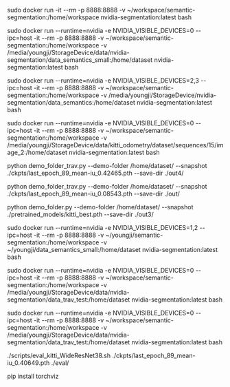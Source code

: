 sudo docker run -it --rm -p 8888:8888 -v ~/workspace/semantic-segmentation:/home/workspace nvidia-segmentation:latest bash

sudo docker run --runtime=nvidia -e NVIDIA_VISIBLE_DEVICES=0 --ipc=host -it --rm -p 8888:8888 -v ~/workspace/semantic-segmentation:/home/workspace -v /media/youngji/StorageDevice/data/nvidia-segmentation/data_semantics_small:/home/dataset  nvidia-segmentation:latest bash

sudo docker run --runtime=nvidia -e NVIDIA_VISIBLE_DEVICES=2,3 --ipc=host -it --rm -p 8888:8888 -v ~/workspace/semantic-segmentation:/home/workspace -v /media/youngji/StorageDevice/nvidia-segmentation/data_semantics:/home/dataset  nvidia-segmentation:latest bash

sudo docker run --runtime=nvidia -e NVIDIA_VISIBLE_DEVICES=0 --ipc=host -it --rm -p 8888:8888 -v ~/workspace/semantic-segmentation:/home/workspace -v /media/youngji/StorageDevice/data/kitti_odometry/dataset/sequences/15/image_2:/home/dataset  nvidia-segmentation:latest bash

python demo_folder_trav.py --demo-folder /home/dataset/ --snapshot ./ckpts/last_epoch_89_mean-iu_0.42465.pth --save-dir ./out4/

python demo_folder_trav.py --demo-folder /home/dataset/ --snapshot ./ckpts/last_epoch_89_mean-iu_0.08543.pth --save-dir ./out/

python demo_folder.py --demo-folder /home/dataset/ --snapshot ./pretrained_models/kitti_best.pth --save-dir ./out3/

sudo docker run --runtime=nvidia -e NVIDIA_VISIBLE_DEVICES=1,2 --ipc=host -it --rm -p 8888:8888 -v ~/youngji/semantic-segmentation:/home/workspace -v ~/youngji/data_semantics_small:/home/dataset  nvidia-segmentation:latest bash

sudo docker run --runtime=nvidia -e NVIDIA_VISIBLE_DEVICES=0 --ipc=host -it --rm -p 8888:8888 -v ~/workspace/semantic-segmentation:/home/workspace -v /media/youngji/StorageDevice/data/nvidia-segmentation/data_trav_test:/home/dataset  nvidia-segmentation:latest bash

sudo docker run --runtime=nvidia -e NVIDIA_VISIBLE_DEVICES=0 --ipc=host -it --rm -p 8888:8888 -v ~/workspace/semantic-segmentation:/home/workspace -v /media/youngji/StorageDevice/data/nvidia-segmentation/data_trav_test:/home/dataset  nvidia-segmentation:latest bash

./scripts/eval_kitti_WideResNet38.sh ./ckpts/last_epoch_89_mean-iu_0.40649.pth ./eval/

pip install torchviz

